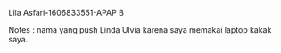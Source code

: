 Lila Asfari-1606833551-APAP B

Notes : nama yang push Linda Ulvia karena saya memakai laptop kakak saya. 
